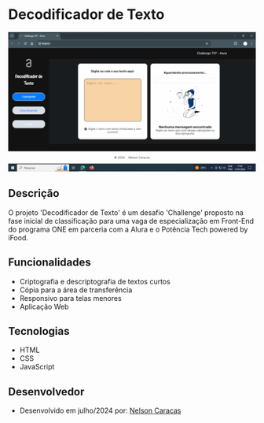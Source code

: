 # Decodificador de Texto

![App Screenshot](./assets/tela.png)

## Descrição

O projeto 'Decodificador de Texto' é um desafio 'Challenge' proposto na fase inicial de classificação para uma vaga de especialização em Front-End do programa ONE em parceria com a Alura e o Potência Tech powered by iFood.


## Funcionalidades

- Criptografia e descriptografia de textos curtos
- Cópia para a área de transferência
- Responsivo para telas menores
- Aplicação Web


## Tecnologias

- HTML
- CSS
- JavaScript


## Desenvolvedor

- Desenvolvido em julho/2024 por: [Nelson Caracas](https://www.github.com/ncaracas)



